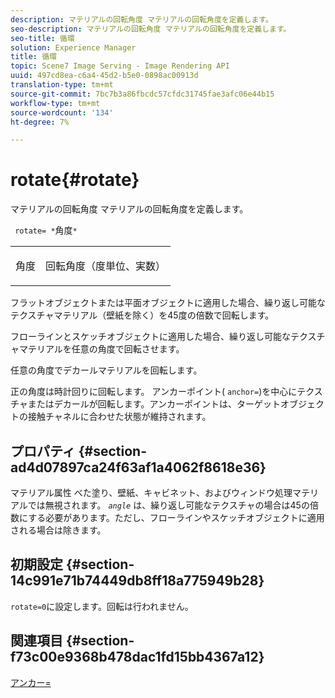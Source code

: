 ```yaml
---
description: マテリアルの回転角度 マテリアルの回転角度を定義します。
seo-description: マテリアルの回転角度 マテリアルの回転角度を定義します。
seo-title: 循環
solution: Experience Manager
title: 循環
topic: Scene7 Image Serving - Image Rendering API
uuid: 497cd8ea-c6a4-45d2-b5e0-0898ac00913d
translation-type: tm+mt
source-git-commit: 7bc7b3a86fbcdc57cfdc31745fae3afc06e44b15
workflow-type: tm+mt
source-wordcount: '134'
ht-degree: 7%

---
```



# rotate{#rotate}

マテリアルの回転角度 マテリアルの回転角度を定義します。

` rotate= *`角度`*`

<table id="simpletable_F1A87ECD86E8429788825374A6882CB9"> 
 <tr class="strow"> 
  <td class="stentry"> <p> <span class="varname"> 角度 </span> </p> </td> 
  <td class="stentry"> <p>回転角度（度単位、実数） </p> </td> 
 </tr> 
</table>

フラットオブジェクトまたは平面オブジェクトに適用した場合、繰り返し可能なテクスチャマテリアル（壁紙を除く）を45度の倍数で回転します。

フローラインとスケッチオブジェクトに適用した場合、繰り返し可能なテクスチャマテリアルを任意の角度で回転させます。

任意の角度でデカールマテリアルを回転します。

正の角度は時計回りに回転します。 アンカーポイント( `anchor=`)を中心にテクスチャまたはデカールが回転します。アンカーポイントは、ターゲットオブジェクトの接触チャネルに合わせた状態が維持されます。

## プロパティ {#section-ad4d07897ca24f63af1a4062f8618e36}

マテリアル属性 べた塗り、壁紙、キャビネット、およびウィンドウ処理マテリアルでは無視されます。 *`angle`* は、繰り返し可能なテクスチャの場合は45の倍数にする必要があります。ただし、フローラインやスケッチオブジェクトに適用される場合は除きます。

## 初期設定 {#section-14c991e71b74449db8ff18a775949b28}

`rotate=0`に設定します。回転は行われません。

## 関連項目 {#section-f73c00e9368b478dac1fd15bb4367a12}

[アンカー=](../../../../../ir-api/http-protocol/image-rendering-api-ref/c-ir-http-protocol-ref/c-ir-http-protocol-command-reference/r-ir-http-anchor.md#reference-d53923d785c9442997dc7f2199524c26)

